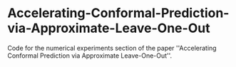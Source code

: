 # Accelerating-Conformal-Prediction-via-Approximate-Leave-One-Out
Code for the numerical experiments section of the paper ''Accelerating Conformal Prediction via Approximate Leave-One-Out''.
